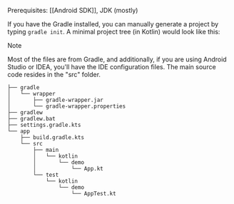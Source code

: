 Prerequisites: [[Android SDK]], JDK (mostly)

If you have the Gradle installed, you can manually generate a project by typing `gradle init`.
A minimal project tree (in Kotlin) would look like this:

> [!NOTE]
> Most of the files are from Gradle, and additionally, if you are using Android Studio or IDEA, you'll have the IDE configuration files. The main source code resides in the "src" folder.

```
├── gradle 
│   └── wrapper
│       ├── gradle-wrapper.jar
│       └── gradle-wrapper.properties
├── gradlew 
├── gradlew.bat 
├── settings.gradle.kts 
└── app
    ├── build.gradle.kts 
    └── src
        ├── main
        │   └── kotlin 
        │       └── demo
        │           └── App.kt
        └── test
            └── kotlin 
                └── demo
                    └── AppTest.kt
```